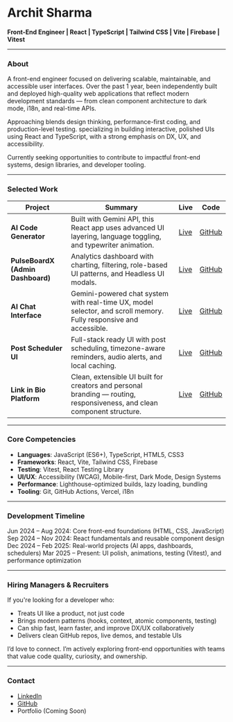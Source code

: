 # Archit Sharma

**Front-End Engineer | React | TypeScript | Tailwind CSS | Vite | Firebase | Vitest**

---

### About

A front-end engineer focused on delivering scalable, maintainable, and accessible user interfaces. Over the past 1 year, been independently built and deployed high-quality web applications that reflect modern development standards — from clean component architecture to dark mode, i18n, and real-time APIs.

Approaching blends design thinking, performance-first coding, and production-level testing. specializing in building interactive, polished UIs using React and TypeScript, with a strong emphasis on DX, UX, and accessibility.

Currently seeking opportunities to contribute to impactful front-end systems, design libraries, and developer tooling.

---

### Selected Work

| Project                           | Summary                                                                                                                 | Live                                                   | Code                                                        |
| --------------------------------- | ----------------------------------------------------------------------------------------------------------------------- | ------------------------------------------------------ | ----------------------------------------------------------- |
| **AI Code Generator**             | Built with Gemini API, this React app uses advanced UI layering, language toggling, and typewriter animation.           | [Live](https://ai-code-generator-navy.vercel.app/)     | [GitHub](https://github.com/archit-react/AI-Code-Generator) |
| **PulseBoardX (Admin Dashboard)** | Analytics dashboard with charting, filtering, role-based UI patterns, and Headless UI modals.                           | [Live](https://admin-dashboard-green-nine.vercel.app/) | [GitHub](https://github.com/archit-react/Admin-Dashboard)   |
| **AI Chat Interface**             | Gemini-powered chat system with real-time UX, model selector, and scroll memory. Fully responsive and accessible.       | [Live](https://ai-chat-bot-app-seven.vercel.app/)      | [GitHub](https://github.com/archit-react/AI-ChatBot)        |
| **Post Scheduler UI**             | Full-stack ready UI with post scheduling, timezone-aware reminders, audio alerts, and local caching.                    | [Live](https://post-scheduler-ui.vercel.app/)          | [GitHub](https://github.com/archit-react/Post-Scheduler-UI) |
| **Link in Bio Platform**          | Clean, extensible UI built for creators and personal branding — routing, responsiveness, and clean component structure. | [Live](https://linkinbio-app.vercel.app/)              | [GitHub](https://github.com/archit-react/link-in-bio-app)   |

---

### Core Competencies

- **Languages**: JavaScript (ES6+), TypeScript, HTML5, CSS3
- **Frameworks**: React, Vite, Tailwind CSS, Firebase
- **Testing**: Vitest, React Testing Library
- **UI/UX**: Accessibility (WCAG), Mobile-first, Dark Mode, Design Systems
- **Performance**: Lighthouse-optimized builds, lazy loading, bundling
- **Tooling**: Git, GitHub Actions, Vercel, i18n

---

### Development Timeline

Jun 2024 – Aug 2024: Core front-end foundations (HTML, CSS, JavaScript)
Sep 2024 – Nov 2024: React fundamentals and reusable component design
Dec 2024 – Feb 2025: Real-world projects (AI apps, dashboards, schedulers)
Mar 2025 – Present: UI polish, animations, testing (Vitest), and performance optimization


---

### Hiring Managers & Recruiters

If you're looking for a developer who:

- Treats UI like a product, not just code
- Brings modern patterns (hooks, context, atomic components, testing)
- Can ship fast, learn faster, and improve DX/UX collaboratively
- Delivers clean GitHub repos, live demos, and testable UIs

I’d love to connect. I’m actively exploring front-end opportunities with teams that value code quality, curiosity, and ownership.

---

### Contact

- [LinkedIn](https://www.linkedin.com/in/archit-react)
- [GitHub](https://github.com/archit-react)
- Portfolio (Coming Soon)

